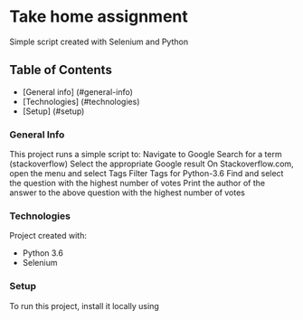# Take home assignment
Simple script created with Selenium and Python

## Table of Contents
* [General info] (#general-info)
* [Technologies] (#technologies)
* [Setup] (#setup)

### General Info
This project runs a simple script to:
Navigate to Google
Search for a term (stackoverflow)
Select the appropriate Google result
On Stackoverflow.com, open the menu and select Tags
Filter Tags for Python-3.6
Find and select the question with the highest number of votes
Print the author of the answer to the above question with the highest number of votes

### Technologies
Project created with:
- Python 3.6
- Selenium

### Setup
To run this project, install it locally using
